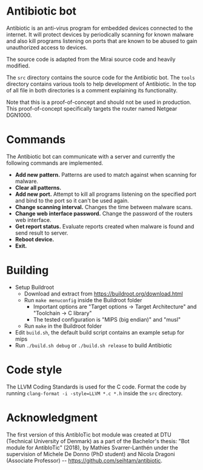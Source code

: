 # Antibiotic bot
Antibiotic is an anti-virus program for embedded devices connected to the internet. It will protect devices by periodically scanning for known malware and also kill programs listening on ports that are known to be abused to gain unauthorized access to devices.

The source code is adapted from the Mirai source code and heavily modified.

The `src` directory contains the source code for the Antibiotic bot. The `tools` directory contains various tools to help development of Antibiotic. In the top of all file in both directories is a comment explaining its functionality.

Note that this is a proof-of-concept and should not be used in production. This proof-of-concept specifically targets the router named Netgear DGN1000.

# Commands
The Antibiotic bot can communicate with a server and currently the following commands are implemented.

* **Add new pattern.** Patterns are used to match against when scanning for malware.
* **Clear all patterns.**
* **Add new port.** Attempt to kill all programs listening on the specified port and bind to the port so it can't be used again.
* **Change scanning interval.** Changes the time between malware scans.
* **Change web interface password.** Change the password of the routers web interface.
* **Get report status.** Evaluate reports created when malware is found and send result to server.
* **Reboot device.**
* **Exit.**

# Building
* Setup Buildroot
    * Download and extract from https://buildroot.org/download.html
    * Run `make menuconfig` inside the Buildroot folder
        * Important options are "Target options -> Target Architecture" and "Toolchain -> C library"
        * The tested configuration is "MIPS (big endian)" and "musl"
    * Run `make` in the Buildroot folder
* Edit `build.sh`, the default build script contains an example setup for mips
* Run `./build.sh debug` or `./build.sh release` to build Antibiotic

# Code style
The LLVM Coding Standards is used for the C code.
Format the code by running `clang-format -i -style=LLVM *.c *.h` inside the `src` directory.

# Acknowledgment
The first version of this AntibIoTic bot module was created at DTU (Technical University of Denmark) as a part of the Bachelor's thesis: "Bot module for AntibIoTic" (2018), by Mathies Svarrer-Lanthén under the supervision of Michele De Donno (PhD student) and Nicola Dragoni (Associate Professor) -- https://github.com/seihtam/antibiotic.
